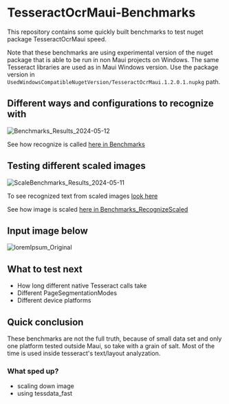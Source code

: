 # TesseractOcrMaui-Benchmarks
This repository contains some quickly built benchmarks to test nuget package TesseractOcrMaui speed.

Note that these benchmarks are using experimental version of the nuget package that is able to be run in non Maui projects on Windows. The same Tesseract libraries are used as in Maui Windows version. Use the package version in `UsedWindowsCompatibleNugetVersion/TesseractOcrMaui.1.2.0.1.nupkg` path.

## Different ways and configurations to recognize with
![Benchmarks_Results_2024-05-12](https://github.com/henrivain/TesseractOcrMaui-Benchmarks/assets/89461562/6f4dc234-9b3a-4a1f-b224-ae58622fe5aa)

See how recognize is called [here in Benchmarks](https://github.com/henrivain/TesseractOcrMaui-Benchmarks/blob/155906b42ded28a2ae202dbe1de5e948a5a04647/Benchmarks.cs)

## Testing different scaled images

![ScaleBenchmarks_Results_2024-05-11](https://github.com/henrivain/TesseractOcrMaui-Benchmarks/assets/89461562/68300a31-9180-426f-b5ad-bf11736edf0f)

To see recognized text from scaled images [look here](https://github.com/henrivain/TesseractOcrMaui-Benchmarks/blob/155906b42ded28a2ae202dbe1de5e948a5a04647/Comparisons/ScaledImageTextOutput.txt)

See how image is scaled [here in Benchmarks_RecognizeScaled](https://github.com/henrivain/TesseractOcrMaui-Benchmarks/blob/155906b42ded28a2ae202dbe1de5e948a5a04647/Benchmarks_RecognizeScaled.cs#L9)


## Input image below

![loremIpsum_Original](https://github.com/henrivain/TesseractOcrMaui-Benchmarks/assets/89461562/0f6acfe3-cf9b-4732-aa42-d5fd0e60d1fc)

## What to test next

- How long different native Tesseract calls take
- Different PageSegmentationModes
- Different device platforms

## Quick conclusion

These benchmarks are not the full truth, because of small data set and only one platform tested outside Maui, so take with a grain of salt.
Most of the time is used inside tesseract's text/layout analyzation. 
### What sped up?
- scaling down image
- using tessdata_fast
